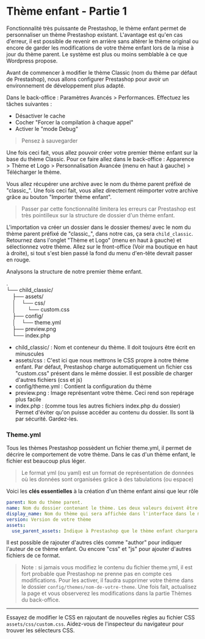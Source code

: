 # Thème enfant - Partie 1

Fonctionnalité très puissante de Prestashop, le thème enfant permet de personnaliser un thème Prestashop existant. L'avantage est qu'en cas d'erreur, il est possible de revenir en arrière sans altérer le thème original ou encore de garder les modifications de votre thème enfant lors de la mise à jour du thème parent. Le système est plus ou moins semblable à ce que Wordpress propose.

Avant de commencer à modifier le thème Classic (nom du thème par défaut de Prestashop), nous allons configurer Prestashop pour avoir un environnement de développement plus adapté.

Dans le back-office : Paramètres Avancés > Performances. Effectuez les tâches suivantes :
- Désactiver le cache 
- Cocher "Forcer la compilation à chaque appel" 
- Activer le "mode Debug"

> Pensez à sauvegarder

Une fois ceci fait, vous allez pouvoir créer votre premier thème enfant sur la base du thème Classic. Pour ce faire allez dans le back-office : Apparence > Thème et Logo > Personnalisation Avancée (menu en haut à gauche) > Télécharger le thème. 

Vous allez récupérer une archive avec le nom du thème parent préfixé de "classic_". Une fois ceci fait, vous allez directement réimporter votre archive grâce au bouton "Importer thème enfant".

> Passer par cette fonctionnalité limitera les erreurs car Prestashop est très pointilleux sur la structure de dossier d'un thème enfant. 

L'importation va créer un dossier dans le dossier themes/ avec le nom du thème parent préfixé de "classic_", dans notre cas, ça sera `child_classic`. Retournez dans l'onglet "Thème et Logo" (menu en haut à gauche) et sélectionnez votre thème. Allez sur le front-office (Voir ma boutique en haut à droite), si tout s'est bien passé la fond du menu d'en-tête devrait passer en rouge.

Analysons la structure de notre premier thème enfant.

.<br>
└── child_classic/<br>
&nbsp;&nbsp;&nbsp;&nbsp;├── assets/<br>
&nbsp;&nbsp;&nbsp;&nbsp;│&nbsp;&nbsp;&nbsp;&nbsp;└── css/<br>
&nbsp;&nbsp;&nbsp;&nbsp;│&nbsp;&nbsp;&nbsp;&nbsp;&nbsp;&nbsp;&nbsp;&nbsp;└── custom.css<br>
&nbsp;&nbsp;&nbsp;&nbsp;├── config/<br>
&nbsp;&nbsp;&nbsp;&nbsp;│&nbsp;&nbsp;&nbsp;&nbsp;└── theme.yml<br>
&nbsp;&nbsp;&nbsp;&nbsp;├── preview.png<br>
&nbsp;&nbsp;&nbsp;&nbsp;└── index.php<br>

- child_classic/ : Nom et conteneur du thème. Il doit toujours être écrit en minuscules
- assets/css : C'est ici que nous mettrons le CSS propre à notre thème enfant. Par défaut, Prestashop charge automatiquement un fichier css "custom.css" présent dans le même dossier. Il est possible de charger d'autres fichiers (css et js)
- config/theme.yml : Contient la configuration du thème
- preview.png : Image représentant votre thème. Ceci rend son repérage plus facile
- index.php : (comme tous les autres fichiers index.php du dossier) Permet d'éviter qu'on puisse accéder au contenu du dossier. Ils sont là par sécurité. Gardez-les.

### Theme.yml
Tous les thèmes Prestashop possèdent un fichier theme.yml, il permet de décrire le comportement de votre thème. Dans le cas d'un thème enfant, le fichier est beaucoup plus léger.

> Le format yml (ou yaml) est un format de représentation de données où les données sont organisées grâce à des tabulations (ou espace) 

Voici les **clés essentielles** à la création d'un thème enfant ainsi que leur rôle
```yaml
parent: Nom du thème parent.
name: Nom du dossier contenant le thème. Les deux valeurs doivent être identiques.
display_name: Nom du thème qui sera affichée dans l'interface dans le menu "Thèmes"
version: Version de votre thème
assets:
  use_parent_assets: Indique à Prestashop que le thème enfant chargera les assets (css, img et js) du parent au lieu des siens.
```

Il est possible de rajouter d'autres clés comme "author" pour indiquer l'auteur de ce thème enfant. Ou encore "css" et "js" pour ajouter d'autres fichiers de ce format.

> Note : si jamais vous modifiez le contenu du fichier theme.yml, il est fort probable que Prestashop ne prenne pas en compte ces modifications. Pour les activer, il faudra supprimer votre thème dans le dossier `config/themes/nom-de-votre-theme`. Une fois fait, actualisez la page et vous observerez les modifications dans la partie Thèmes du back-office.

___
Essayez de modifier le CSS en rajoutant de nouvelles règles au fichier CSS `assets/css/custom.css`. Aidez-vous de l'inspecteur du navigateur pour trouver les sélecteurs CSS.